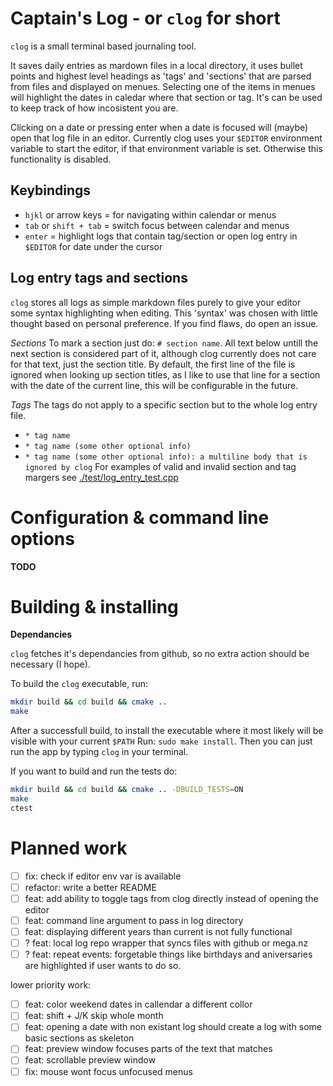 # Captain's Log - or `clog` for short
`clog` is a small terminal based journaling tool. 

It saves daily entries as mardown files in a local directory, it uses bullet points and highest level headings 
as 'tags' and 'sections' that are parsed from files and displayed on menues. Selecting one of the items in menues
will highlight the dates in caledar where that section or tag. It's can be used to keep track of how incosistent you are.

Clicking on a date or pressing enter when a date is focused will (maybe) open that log file in an editor.
Currently clog uses your `$EDITOR` environment variable to start the editor, if that environment variable is set. Otherwise
this functionality is disabled.

## Keybindings 
- `hjkl` or arrow keys = for navigating within calendar or menus
- `tab` or `shift + tab` =  switch focus between calendar and menus
- `enter` = highlight logs that contain tag/section or open log entry in `$EDITOR` for date under the cursor

## Log entry tags and sections
`clog` stores all logs as simple markdown files purely to give your editor some syntax highlighting
when editing. This 'syntax' was chosen with little thought based on personal preference. If you find flaws, do open an issue.

*Sections*
To mark a section just do: `# section name`. All text below untill the next section is considered part of it, although 
clog currently does not care for that text, just the section title. By default, the first line of the file is ignored when
looking up section titles, as I like to use that line for a section with the date of the current line, this will be configurable
in the future.

*Tags*
The tags do not apply to a specific section but to the whole log entry file. 
- `* tag name`
- `* tag name (some other optional info)`
- `* tag name (some other optional info): a multiline body that is ignored by clog`
For examples of valid and invalid section and tag margers see [./test/log_entry_test.cpp](./test/log_entry_test.cpp)

# Configuration & command line options
**TODO**

# Building & installing
**Dependancies**

`clog` fetches it's dependancies from github, so no extra action should be necessary (I hope).

To build the `clog` executable, run:
```sh
mkdir build && cd build && cmake ..
make 
```
After a successfull build, to install the executable where it most likely will be visible with your current `$PATH` Run: `sudo make install`.
Then you can just run the app by typing `clog` in your terminal.

If you want to build and run the tests do:
```sh
mkdir build && cd build && cmake .. -DBUILD_TESTS=ON
make 
ctest
```


# Planned work
- [ ] fix: check if editor env var is available
- [ ] refactor: write a better README
- [ ] feat: add ability to toggle tags from clog directly instead of opening the editor
- [ ] feat: command line argument to pass in log directory
- [ ] feat: displaying different years than current is not fully functional
- [ ] ? feat: local log repo wrapper that syncs files with github or mega.nz
- [ ] ? feat: repeat events: forgetable things like birthdays and aniversaries are highlighted if user wants to do so.

lower priority work:
- [ ] feat: color weekend dates in callendar a different collor
- [ ] feat: shift + J/K skip whole month
- [ ] feat: opening a date with non existant log should create a log with some basic sections as skeleton
- [ ] feat: preview window focuses parts of the text that matches
- [ ] feat: scrollable preview window
- [ ] fix: mouse wont focus unfocused menus
